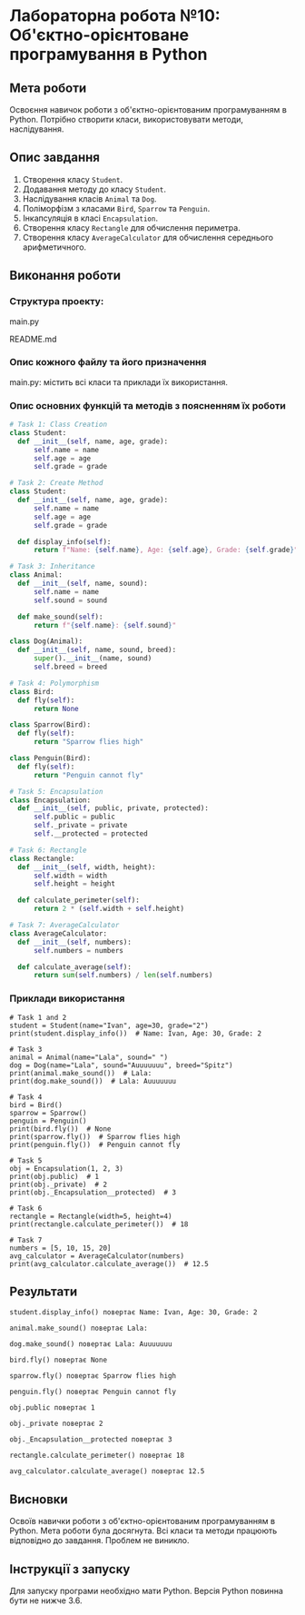 # Лабораторна робота №10: Об'єктно-орієнтоване програмування в Python

## Мета роботи

Освоєння навичок роботи з об'єктно-орієнтованим програмуванням в Python. Потрібно створити класи, використовувати методи, наслідування.

## Опис завдання

1. Створення класу `Student`.
2. Додавання методу до класу `Student`.
3. Наслідування класів `Animal` та `Dog`.
4. Поліморфізм з класами `Bird`, `Sparrow` та `Penguin`.
5. Інкапсуляція в класі `Encapsulation`.
6. Створення класу `Rectangle` для обчислення периметра.
7. Створення класу `AverageCalculator` для обчислення середнього арифметичного.

## Виконання роботи

### Структура проекту:

main.py

README.md


### Опис кожного файлу та його призначення

main.py: містить всі класи та приклади їх використання.

### Опис основних функцій та методів з поясненням їх роботи

```python
# Task 1: Class Creation
class Student:
  def __init__(self, name, age, grade):
      self.name = name
      self.age = age
      self.grade = grade

# Task 2: Create Method
class Student:
  def __init__(self, name, age, grade):
      self.name = name
      self.age = age
      self.grade = grade

  def display_info(self):
      return f"Name: {self.name}, Age: {self.age}, Grade: {self.grade}"

# Task 3: Inheritance
class Animal:
  def __init__(self, name, sound):
      self.name = name
      self.sound = sound

  def make_sound(self):
      return f"{self.name}: {self.sound}"

class Dog(Animal):
  def __init__(self, name, sound, breed):
      super().__init__(name, sound)
      self.breed = breed

# Task 4: Polymorphism
class Bird:
  def fly(self):
      return None

class Sparrow(Bird):
  def fly(self):
      return "Sparrow flies high"

class Penguin(Bird):
  def fly(self):
      return "Penguin cannot fly"

# Task 5: Encapsulation
class Encapsulation:
  def __init__(self, public, private, protected):
      self.public = public
      self._private = private
      self.__protected = protected

# Task 6: Rectangle
class Rectangle:
  def __init__(self, width, height):
      self.width = width
      self.height = height

  def calculate_perimeter(self):
      return 2 * (self.width + self.height)

# Task 7: AverageCalculator
class AverageCalculator:
  def __init__(self, numbers):
      self.numbers = numbers

  def calculate_average(self):
      return sum(self.numbers) / len(self.numbers)
```

### Приклади використання

```
# Task 1 and 2
student = Student(name="Ivan", age=30, grade="2")
print(student.display_info())  # Name: Ivan, Age: 30, Grade: 2

# Task 3
animal = Animal(name="Lala", sound=" ")
dog = Dog(name="Lala", sound="Auuuuuuu", breed="Spitz")
print(animal.make_sound())  # Lala:  
print(dog.make_sound())  # Lala: Auuuuuuu

# Task 4
bird = Bird()
sparrow = Sparrow()
penguin = Penguin()
print(bird.fly())  # None
print(sparrow.fly())  # Sparrow flies high
print(penguin.fly())  # Penguin cannot fly

# Task 5
obj = Encapsulation(1, 2, 3)
print(obj.public)  # 1
print(obj._private)  # 2
print(obj._Encapsulation__protected)  # 3

# Task 6
rectangle = Rectangle(width=5, height=4)
print(rectangle.calculate_perimeter())  # 18

# Task 7
numbers = [5, 10, 15, 20]
avg_calculator = AverageCalculator(numbers)
print(avg_calculator.calculate_average())  # 12.5
```

## Результати

```
student.display_info() повертає Name: Ivan, Age: 30, Grade: 2
```
```
animal.make_sound() повертає Lala:
```
```
dog.make_sound() повертає Lala: Auuuuuuu
```
```
bird.fly() повертає None
```
```
sparrow.fly() повертає Sparrow flies high
```
```
penguin.fly() повертає Penguin cannot fly
```
```
obj.public повертає 1
```
```
obj._private повертає 2
```
```
obj._Encapsulation__protected повертає 3
```
```
rectangle.calculate_perimeter() повертає 18
```
```
avg_calculator.calculate_average() повертає 12.5
```


## Висновки

Освоїв навички роботи з об'єктно-орієнтованим програмуванням в Python. Мета роботи була досягнута. Всі класи та методи працюють відповідно до завдання. Проблем не виникло.

## Інструкції з запуску

Для запуску програми необхідно мати Python. Версія Python повинна бути не нижче 3.6. 
